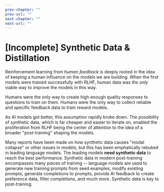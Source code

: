 ```yaml
---
prev-chapter: ""
prev-url: ""
next-chapter: ""
next-url: ""
---
```


# [Incomplete] Synthetic Data & Distillation

Reinforcement learning from *human feedback* is deeply rooted in the idea of keeping a human influence on the models we are building.
When the first models were trained successfully with RLHF, human data was *the only* viable way to improve the models in this way.

Humans were the only way to create high enough quality responses to questions to train on them. 
Humans were the only way to collect reliable and specific feedback data to train reward models.

As AI models got better, this assumption rapidly broke down.
The possibility of synthetic data, which is far cheaper and easier to iterate on, enabled the proliferation from RLHF being the center of attention to the idea of a broader "post-training" shaping the models.

Many reports have been made on how synthetic data causes "modal collapse" or other issues in models, but this has been emphatically rebuked in leading language models.
The leading models **need synthetic data** to reach the best performance.
Synthetic data in modern post-training encompasses many pieces of training -- language models are used to generate new training prompts from seed examples, modify existing prompts, generate completions to prompts, provide AI feedback to create preference data, filter completions, and much more.
Synthetic data is key to post-training.
